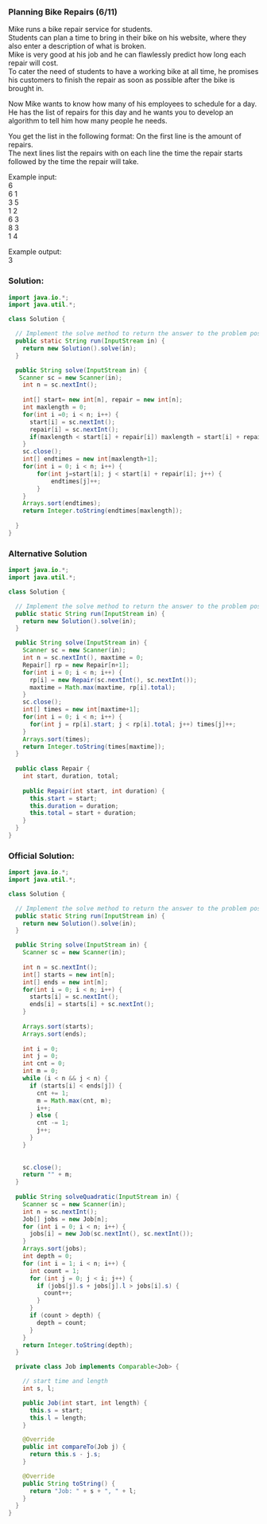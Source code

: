 ### Planning Bike Repairs (6/11)
Mike runs a bike repair service for students.  
Students can plan a time to bring in their bike on his website, where they also enter a description of what is broken.  
Mike is very good at his job and he can flawlessly predict how long each repair will cost.  
To cater the need of students to have a working bike at all time, he promises his customers to finish the repair as soon as possible after the bike is brought in.  
  
Now Mike wants to know how many of his employees to schedule for a day.  
He has the list of repairs for this day and he wants you to develop an algorithm to tell him how many people he needs.  
  
You get the list in the following format: On the first line is the amount of repairs.  
The next lines list the repairs with on each line the time the repair starts followed by the time the repair will take.  
  
Example input:  
6  
6 1  
3 5  
1 2  
6 3  
8 3  
1 4  
  
Example output:  
3  


### Solution:
```java
import java.io.*;
import java.util.*;

class Solution {

  // Implement the solve method to return the answer to the problem posed by the inputstream.
  public static String run(InputStream in) {
    return new Solution().solve(in);
  }

  public String solve(InputStream in) {
   Scanner sc = new Scanner(in);
    int n = sc.nextInt();
    
    int[] start= new int[n], repair = new int[n];
    int maxlength = 0;
    for(int i =0; i < n; i++) {
      start[i] = sc.nextInt();
      repair[i] = sc.nextInt();
      if(maxlength < start[i] + repair[i]) maxlength = start[i] + repair[i];
    }
    sc.close();
    int[] endtimes = new int[maxlength+1];
    for(int i = 0; i < n; i++) {
        for(int j=start[i]; j < start[i] + repair[i]; j++) {
            endtimes[j]++;
        }
    }
    Arrays.sort(endtimes);
    return Integer.toString(endtimes[maxlength]);
  
  }
}
```

### Alternative Solution
```java
import java.io.*;
import java.util.*;

class Solution {

  // Implement the solve method to return the answer to the problem posed by the inputstream.
  public static String run(InputStream in) {
    return new Solution().solve(in);
  }

  public String solve(InputStream in) {
    Scanner sc = new Scanner(in);
    int n = sc.nextInt(), maxtime = 0;
    Repair[] rp = new Repair[n+1];
    for(int i = 0; i < n; i++) {
      rp[i] = new Repair(sc.nextInt(), sc.nextInt());
      maxtime = Math.max(maxtime, rp[i].total);
    }
    sc.close();
    int[] times = new int[maxtime+1];
    for(int i = 0; i < n; i++) {
      for(int j = rp[i].start; j < rp[i].total; j++) times[j]++;
    }
    Arrays.sort(times);
    return Integer.toString(times[maxtime]);
  }
  
  public class Repair {
    int start, duration, total;
    
    public Repair(int start, int duration) {
      this.start = start;
      this.duration = duration;
      this.total = start + duration;
    }
  }
}
```

### Official Solution:
```java
import java.io.*;
import java.util.*;

class Solution {

  // Implement the solve method to return the answer to the problem posed by the inputstream.
  public static String run(InputStream in) {
    return new Solution().solve(in);
  }

  public String solve(InputStream in) {
    Scanner sc = new Scanner(in);
    
    int n = sc.nextInt();
    int[] starts = new int[n];
    int[] ends = new int[n];
    for(int i = 0; i < n; i++) {
      starts[i] = sc.nextInt();
      ends[i] = starts[i] + sc.nextInt();
    }
    
    Arrays.sort(starts);
    Arrays.sort(ends);
    
    int i = 0;
    int j = 0;
    int cnt = 0;
    int m = 0;
    while (i < n && j < n) {
      if (starts[i] < ends[j]) {
        cnt += 1;
        m = Math.max(cnt, m);
        i++;
      } else {
        cnt -= 1;
        j++;
      }
    }
    
    
    sc.close();
    return "" + m;
  }
  
  public String solveQuadratic(InputStream in) {
    Scanner sc = new Scanner(in);
    int n = sc.nextInt();
    Job[] jobs = new Job[n];
    for (int i = 0; i < n; i++) {
      jobs[i] = new Job(sc.nextInt(), sc.nextInt());
    }
    Arrays.sort(jobs);
    int depth = 0;
    for (int i = 1; i < n; i++) {
      int count = 1;
      for (int j = 0; j < i; j++) {
        if (jobs[j].s + jobs[j].l > jobs[i].s) {
          count++;
        }
      }
      if (count > depth) {
        depth = count;
      }
    }
    return Integer.toString(depth);
  }

  private class Job implements Comparable<Job> {

    // start time and length
    int s, l;

    public Job(int start, int length) {
      this.s = start;
      this.l = length;
    }

    @Override
    public int compareTo(Job j) {
      return this.s - j.s;
    }

    @Override
    public String toString() {
      return "Job: " + s + ", " + l;
    }
  }
}
```
